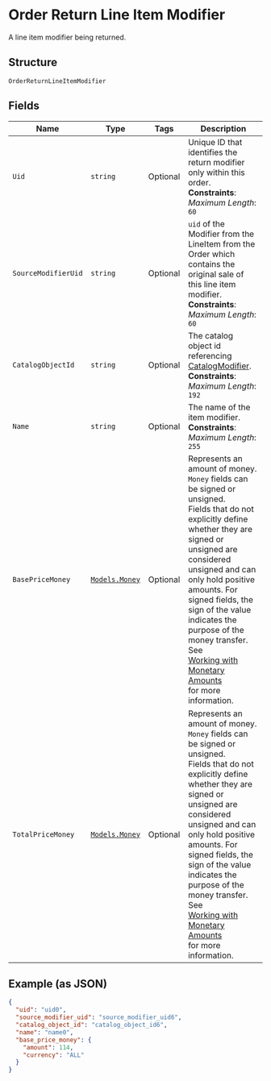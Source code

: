 
# Order Return Line Item Modifier

A line item modifier being returned.

## Structure

`OrderReturnLineItemModifier`

## Fields

| Name | Type | Tags | Description |
|  --- | --- | --- | --- |
| `Uid` | `string` | Optional | Unique ID that identifies the return modifier only within this order.<br>**Constraints**: *Maximum Length*: `60` |
| `SourceModifierUid` | `string` | Optional | `uid` of the Modifier from the LineItem from the Order which contains the<br>original sale of this line item modifier.<br>**Constraints**: *Maximum Length*: `60` |
| `CatalogObjectId` | `string` | Optional | The catalog object id referencing [CatalogModifier](#type-catalogmodifier).<br>**Constraints**: *Maximum Length*: `192` |
| `Name` | `string` | Optional | The name of the item modifier.<br>**Constraints**: *Maximum Length*: `255` |
| `BasePriceMoney` | [`Models.Money`](/doc/models/money.md) | Optional | Represents an amount of money. `Money` fields can be signed or unsigned.<br>Fields that do not explicitly define whether they are signed or unsigned are<br>considered unsigned and can only hold positive amounts. For signed fields, the<br>sign of the value indicates the purpose of the money transfer. See<br>[Working with Monetary Amounts](https://developer.squareup.com/docs/build-basics/working-with-monetary-amounts)<br>for more information. |
| `TotalPriceMoney` | [`Models.Money`](/doc/models/money.md) | Optional | Represents an amount of money. `Money` fields can be signed or unsigned.<br>Fields that do not explicitly define whether they are signed or unsigned are<br>considered unsigned and can only hold positive amounts. For signed fields, the<br>sign of the value indicates the purpose of the money transfer. See<br>[Working with Monetary Amounts](https://developer.squareup.com/docs/build-basics/working-with-monetary-amounts)<br>for more information. |

## Example (as JSON)

```json
{
  "uid": "uid0",
  "source_modifier_uid": "source_modifier_uid6",
  "catalog_object_id": "catalog_object_id6",
  "name": "name0",
  "base_price_money": {
    "amount": 114,
    "currency": "ALL"
  }
}
```

